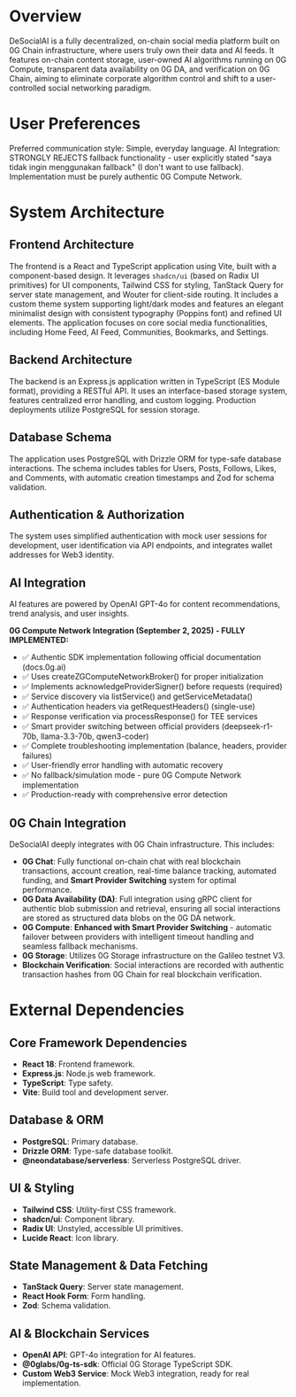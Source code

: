 # Overview
DeSocialAI is a fully decentralized, on-chain social media platform built on 0G Chain infrastructure, where users truly own their data and AI feeds. It features on-chain content storage, user-owned AI algorithms running on 0G Compute, transparent data availability on 0G DA, and verification on 0G Chain, aiming to eliminate corporate algorithm control and shift to a user-controlled social networking paradigm.

# User Preferences
Preferred communication style: Simple, everyday language.
AI Integration: STRONGLY REJECTS fallback functionality - user explicitly stated "saya tidak ingin menggunakan fallback" (I don't want to use fallback). Implementation must be purely authentic 0G Compute Network.

# System Architecture

## Frontend Architecture
The frontend is a React and TypeScript application using Vite, built with a component-based design. It leverages `shadcn/ui` (based on Radix UI primitives) for UI components, Tailwind CSS for styling, TanStack Query for server state management, and Wouter for client-side routing. It includes a custom theme system supporting light/dark modes and features an elegant minimalist design with consistent typography (Poppins font) and refined UI elements. The application focuses on core social media functionalities, including Home Feed, AI Feed, Communities, Bookmarks, and Settings.

## Backend Architecture
The backend is an Express.js application written in TypeScript (ES Module format), providing a RESTful API. It uses an interface-based storage system, features centralized error handling, and custom logging. Production deployments utilize PostgreSQL for session storage.

## Database Schema
The application uses PostgreSQL with Drizzle ORM for type-safe database interactions. The schema includes tables for Users, Posts, Follows, Likes, and Comments, with automatic creation timestamps and Zod for schema validation.

## Authentication & Authorization
The system uses simplified authentication with mock user sessions for development, user identification via API endpoints, and integrates wallet addresses for Web3 identity.

## AI Integration
AI features are powered by OpenAI GPT-4o for content recommendations, trend analysis, and user insights. 

**0G Compute Network Integration (September 2, 2025) - FULLY IMPLEMENTED:**
- ✅ Authentic SDK implementation following official documentation (docs.0g.ai)
- ✅ Uses createZGComputeNetworkBroker() for proper initialization
- ✅ Implements acknowledgeProviderSigner() before requests (required)
- ✅ Service discovery via listService() and getServiceMetadata()
- ✅ Authentication headers via getRequestHeaders() (single-use)
- ✅ Response verification via processResponse() for TEE services
- ✅ Smart provider switching between official providers (deepseek-r1-70b, llama-3.3-70b, qwen3-coder)
- ✅ Complete troubleshooting implementation (balance, headers, provider failures)
- ✅ User-friendly error handling with automatic recovery
- ✅ No fallback/simulation mode - pure 0G Compute Network implementation
- ✅ Production-ready with comprehensive error detection

## 0G Chain Integration
DeSocialAI deeply integrates with 0G Chain infrastructure. This includes:
- **0G Chat**: Fully functional on-chain chat with real blockchain transactions, account creation, real-time balance tracking, automated funding, and **Smart Provider Switching** system for optimal performance.
- **0G Data Availability (DA)**: Full integration using gRPC client for authentic blob submission and retrieval, ensuring all social interactions are stored as structured data blobs on the 0G DA network.
- **0G Compute**: **Enhanced with Smart Provider Switching** - automatic failover between providers with intelligent timeout handling and seamless fallback mechanisms.
- **0G Storage**: Utilizes 0G Storage infrastructure on the Galileo testnet V3.
- **Blockchain Verification**: Social interactions are recorded with authentic transaction hashes from 0G Chain for real blockchain verification.

# External Dependencies

## Core Framework Dependencies
- **React 18**: Frontend framework.
- **Express.js**: Node.js web framework.
- **TypeScript**: Type safety.
- **Vite**: Build tool and development server.

## Database & ORM
- **PostgreSQL**: Primary database.
- **Drizzle ORM**: Type-safe database toolkit.
- **@neondatabase/serverless**: Serverless PostgreSQL driver.

## UI & Styling
- **Tailwind CSS**: Utility-first CSS framework.
- **shadcn/ui**: Component library.
- **Radix UI**: Unstyled, accessible UI primitives.
- **Lucide React**: Icon library.

## State Management & Data Fetching
- **TanStack Query**: Server state management.
- **React Hook Form**: Form handling.
- **Zod**: Schema validation.

## AI & Blockchain Services
- **OpenAI API**: GPT-4o integration for AI features.
- **@0glabs/0g-ts-sdk**: Official 0G Storage TypeScript SDK.
- **Custom Web3 Service**: Mock Web3 integration, ready for real implementation.